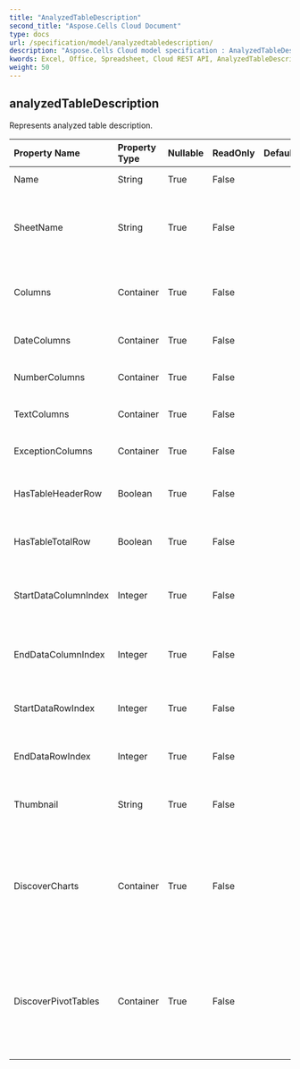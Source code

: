 ```yaml
---
title: "AnalyzedTableDescription"
second_title: "Aspose.Cells Cloud Document"
type: docs
url: /specification/model/analyzedtabledescription/
description: "Aspose.Cells Cloud model specification : AnalyzedTableDescription. Effortlessly handle Excel and other spreadsheet documents with features like opening, generating, editing, splitting, merging, comparing, and converting."
kwords: Excel, Office, Spreadsheet, Cloud REST API, AnalyzedTableDescription
weight: 50
---
```


## **analyzedTableDescription**

Represents analyzed table description. 

| Property Name | Property Type | Nullable |  ReadOnly | DefaultValue | Description | 
| :- | :- | :- |:- |  :- | :- |
| Name | String | True |  False |  | Represents table name. |  
| SheetName | String | True |  False |  | Represents worksheet name which is where the table is located. |  
| Columns | Container | True |  False |  | Represents analyzed description about table columns. |  
| DateColumns | Container | True |  False |  | Represents date columns list. |  
| NumberColumns | Container | True |  False |  | Represents number columns list. |  
| TextColumns | Container | True |  False |  | Represents string columns list. |  
| ExceptionColumns | Container | True |  False |  | Represents exception columns list. |  
| HasTableHeaderRow | Boolean | True |  False |  | Represents there is a table header in the table. |  
| HasTableTotalRow | Boolean | True |  False |  | Represents there is a total row in the table. |  
| StartDataColumnIndex | Integer | True |  False |  | Represents the column index as the start data column. |  
| EndDataColumnIndex | Integer | True |  False |  | Represents the column index as the end data column. |  
| StartDataRowIndex | Integer | True |  False |  | Represents the row index as the start data row. |  
| EndDataRowIndex | Integer | True |  False |  | Represents the row index as the end data row. |  
| Thumbnail | String | True |  False |  | Represents table thumbnail. Base64String |  
| DiscoverCharts | Container | True |  False |  | Represents a collection of charts, which is a collection of charts created based on data analysis of a table. |  
| DiscoverPivotTables | Container | True |  False |  | Represents a collection of pivot tables, which is a collection of pivot tables created based on data analysis of a table. |  

